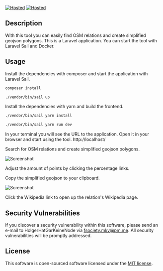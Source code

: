 [![Hosted](https://img.shields.io/endpoint?url=https%3A%2F%2Fforge.laravel.com%2Fsite-badges%2Fd0c6685b-061b-43f1-988f-294924d06686%3Fdate%3D1%26commit%3D1&style=plastic)](https://geojson.easify.de) [![Hosted](https://img.shields.io/static/v1?label=Hosted&message=https://geojson.easify.de&style=plastic)](https://geojson.easify.de)

## Description

With this tool you can easily find OSM relations and create simplified geojson polygons. This is a Laravel application.
You can start the tool with Laravel Sail and Docker.

## Usage

Install the dependencies with composer and start the application with Laravel Sail.

```bash
composer install

./vendor/bin/sail up
```

Install the dependencies with yarn and build the frontend.

```bash
./vendor/bin/sail yarn install

./vendor/bin/sail yarn run dev
```

In your terminal you will see the URL to the application. Open it in your browser and start using the
tool. http://localhost/

Search for OSM relations and create simplified geojson polygons.

![Screenshot](https://i.imgur.com/VvSCiSw.png)

Adjust the amount of points by clicking the percentage links.

Copy the simplified geojson to your clipboard.

![Screenshot](https://i.imgur.com/hc79tIN.png)

Click the Wikipedia link to open up the relation's Wikipedia page.

## Security Vulnerabilities

If you discover a security vulnerability within this software, please send an e-mail to HolgerHatGarKeineNode
via [fsociety.mkv@pm.me](mailto:fsociety.mkv@pm.me). All security vulnerabilities will be promptly addressed.

## License

This software is open-sourced software licensed under the [MIT license](https://opensource.org/licenses/MIT).
